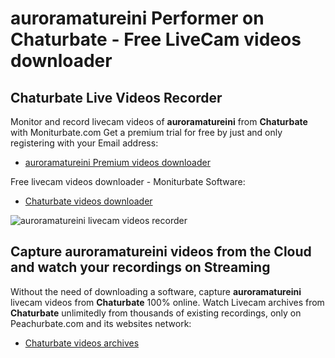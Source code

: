 # auroramatureini Performer on Chaturbate - Free LiveCam videos downloader

## Chaturbate Live Videos Recorder

Monitor and record livecam videos of **auroramatureini** from **Chaturbate** with Moniturbate.com
Get a premium trial for free by just and only registering with your Email address:
* [auroramatureini Premium videos downloader](https://moniturbate.com/request-demo-licence-key.html)

Free livecam videos downloader - Moniturbate Software:
* [Chaturbate videos downloader](https://moniturbate.com/moniturbate-download-software.html)

![auroramatureini livecam videos recorder](https://peachurnet.com/templates/moniturbate-software.png)


## Capture auroramatureini videos from the Cloud and watch your recordings on Streaming

Without the need of downloading a software, capture **auroramatureini** livecam videos from **Chaturbate** 100% online.
Watch Livecam archives from **Chaturbate** unlimitedly from thousands of existing recordings, only on Peachurbate.com and its websites network:
* [Chaturbate videos archives](https://peachurnet.com/)